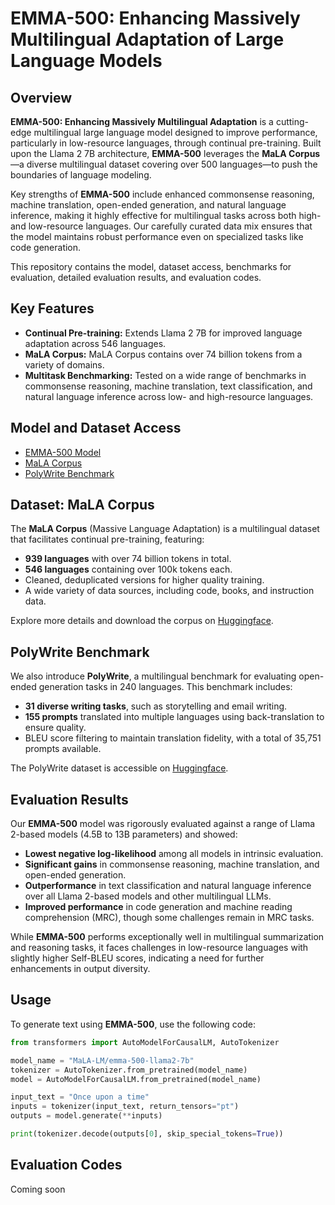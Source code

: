 # EMMA-500: Enhancing Massively Multilingual Adaptation of Large Language Models


## Overview

**EMMA-500: Enhancing Massively Multilingual Adaptation** is a cutting-edge multilingual large language model designed to improve performance, particularly in low-resource languages, through continual pre-training. Built upon the Llama 2 7B architecture, **EMMA-500** leverages the **MaLA Corpus**—a diverse multilingual dataset covering over 500 languages—to push the boundaries of language modeling.

Key strengths of **EMMA-500** include enhanced commonsense reasoning, machine translation, open-ended generation, and natural language inference, making it highly effective for multilingual tasks across both high- and low-resource languages. Our carefully curated data mix ensures that the model maintains robust performance even on specialized tasks like code generation.

This repository contains the model, dataset access, benchmarks for evaluation, detailed evaluation results, and evaluation codes.

## Key Features

- **Continual Pre-training:** Extends Llama 2 7B for improved language adaptation across 546 languages.
- **MaLA Corpus:** MaLA Corpus contains over 74 billion tokens from a variety of domains.
- **Multitask Benchmarking:** Tested on a wide range of benchmarks in commonsense reasoning, machine translation, text classification, and natural language inference across low- and high-resource languages.

## Model and Dataset Access

- [EMMA-500 Model](https://huggingface.co/collections/MaLA-LM/emma-500-66eaa9acf1f512c8915b7166)
- [MaLA Corpus](https://huggingface.co/collections/MaLA-LM/mala-corpus-66e05127641a51de34d39529)
- [PolyWrite Benchmark](https://huggingface.co/datasets/MaLA-LM/PolyWrite)

## Dataset: MaLA Corpus

The **MaLA Corpus** (Massive Language Adaptation) is a multilingual dataset that facilitates continual pre-training, featuring:

- **939 languages** with over 74 billion tokens in total.
- **546 languages** containing over 100k tokens each.
- Cleaned, deduplicated versions for higher quality training.
- A wide variety of data sources, including code, books, and instruction data.

Explore more details and download the corpus on [Huggingface](https://huggingface.co/collections/MaLA-LM/mala-corpus-66e05127641a51de34d39529).

## PolyWrite Benchmark

We also introduce **PolyWrite**, a multilingual benchmark for evaluating open-ended generation tasks in 240 languages. This benchmark includes:

- **31 diverse writing tasks**, such as storytelling and email writing.
- **155 prompts** translated into multiple languages using back-translation to ensure quality.
- BLEU score filtering to maintain translation fidelity, with a total of 35,751 prompts available.

The PolyWrite dataset is accessible on [Huggingface](https://huggingface.co/datasets/MaLA-LM/PolyWrite).

## Evaluation Results

Our **EMMA-500** model was rigorously evaluated against a range of Llama 2-based models (4.5B to 13B parameters) and showed:

- **Lowest negative log-likelihood** among all models in intrinsic evaluation.
- **Significant gains** in commonsense reasoning, machine translation, and open-ended generation.
- **Outperformance** in text classification and natural language inference over all Llama 2-based models and other multilingual LLMs.
- **Improved performance** in code generation and machine reading comprehension (MRC), though some challenges remain in MRC tasks.

While **EMMA-500** performs exceptionally well in multilingual summarization and reasoning tasks, it faces challenges in low-resource languages with slightly higher Self-BLEU scores, indicating a need for further enhancements in output diversity.

## Usage

To generate text using **EMMA-500**, use the following code:

```python
from transformers import AutoModelForCausalLM, AutoTokenizer

model_name = "MaLA-LM/emma-500-llama2-7b"
tokenizer = AutoTokenizer.from_pretrained(model_name)
model = AutoModelForCausalLM.from_pretrained(model_name)

input_text = "Once upon a time"
inputs = tokenizer(input_text, return_tensors="pt")
outputs = model.generate(**inputs)

print(tokenizer.decode(outputs[0], skip_special_tokens=True))
```

## Evaluation Codes
Coming soon


